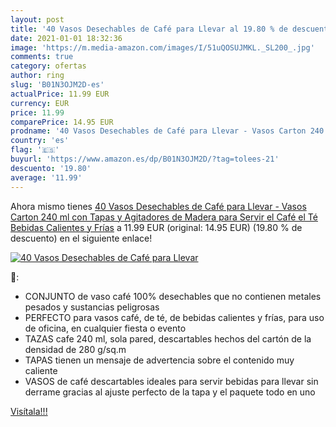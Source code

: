 ```yaml
---
layout: post
title: '40 Vasos Desechables de Café para Llevar al 19.80 % de descuento'
date: 2021-01-01 18:32:36
image: 'https://m.media-amazon.com/images/I/51uQOSUJMKL._SL200_.jpg'
comments: true
category: ofertas
author: ring
slug: 'B01N3OJM2D-es'
actualPrice: 11.99 EUR
currency: EUR
price: 11.99
comparePrice: 14.95 EUR
prodname: '40 Vasos Desechables de Café para Llevar - Vasos Carton 240 ml con Tapas y Agitadores de Madera para Servir el Café  el Té  Bebidas Calientes y Frías'
country: 'es'
flag: '🇪🇸'
buyurl: 'https://www.amazon.es/dp/B01N3OJM2D/?tag=tolees-21'
descuento: '19.80'
average: '11.99'
---
```


Ahora mismo tienes [40 Vasos Desechables de Café para Llevar - Vasos Carton 240 ml con Tapas y Agitadores de Madera para Servir el Café  el Té  Bebidas Calientes y Frías](https://www.amazon.es/dp/B01N3OJM2D/?tag=tolees-21) a 11.99 EUR (original: 14.95 EUR) (19.80 %  de descuento) en el siguiente enlace!

[![40 Vasos Desechables de Café para Llevar](https://m.media-amazon.com/images/I/51uQOSUJMKL._SL200_.jpg)](https://www.amazon.es/dp/B01N3OJM2D/?tag=tolees-21)

🔎:

- CONJUNTO de vaso café 100% desechables que no contienen metales pesados y sustancias peligrosas
- PERFECTO para vasos café, de té, de bebidas calientes y frías, para uso de oficina, en cualquier fiesta o evento
- TAZAS cafe 240 ml, sola pared, descartables hechos del cartón de la densidad de 280 g/sq.m
- TAPAS tienen un mensaje de advertencia sobre el contenido muy caliente
- VASOS de café descartables ideales para servir bebidas para llevar sin derrame gracias al ajuste perfecto de la tapa y el paquete todo en uno

[Visítala!!!](https://www.amazon.es/dp/B01N3OJM2D/?tag=tolees-21)
